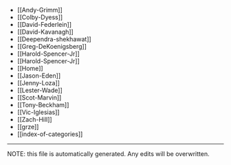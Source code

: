 * [[Andy-Grimm]]
* [[Colby-Dyess]]
* [[David-Federlein]]
* [[David-Kavanagh]]
* [[Deependra-shekhawat]]
* [[Greg-DeKoenigsberg]]
* [[Harold-Spencer-Jr]]
* [[Harold-Spencer-Jr]]
* [[Home]]
* [[Jason-Eden]]
* [[Jenny-Loza]]
* [[Lester-Wade]]
* [[Scot-Marvin]]
* [[Tony-Beckham]]
* [[Vic-Iglesias]]
* [[Zach-Hill]]
* [[grze]]
* [[index-of-categories]]

*****
NOTE: this file is automatically generated. Any edits will be overwritten.
